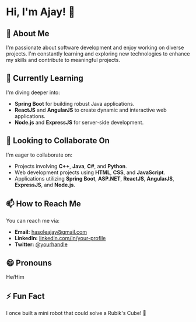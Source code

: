 # Hi, I'm Ajay! 👋

## 👀 About Me
I'm passionate about software development and enjoy working on diverse projects. I'm constantly learning and exploring new technologies to enhance my skills and contribute to meaningful projects.

## 🌱 Currently Learning
I'm diving deeper into:
- **Spring Boot** for building robust Java applications.
- **ReactJS** and **AngularJS** to create dynamic and interactive web applications.
- **Node.js** and **ExpressJS** for server-side development.

## 💞️ Looking to Collaborate On
I'm eager to collaborate on:
- Projects involving **C++**, **Java**, **C#**, and **Python**.
- Web development projects using **HTML**, **CSS**, and **JavaScript**.
- Applications utilizing **Spring Boot**, **ASP.NET**, **ReactJS**, **AngularJS**, **ExpressJS**, and **Node.js**.

## 📫 How to Reach Me
You can reach me via:
- **Email:** [hasoleajay@gmail.com](mailto:your-email@example.com)
- **LinkedIn:** [linkedin.com/in/your-profile](https://linkedin.com/in/your-profile)
- **Twitter:** [@yourhandle](https://twitter.com/yourhandle)

## 😄 Pronouns
He/Him

## ⚡ Fun Fact
I once built a mini robot that could solve a Rubik's Cube! 🤖

<!---
ajayhasole/ajayhasole is a ✨ special ✨ repository because its `README.md` (this file) appears on your GitHub profile.
You can click the Preview link to take a look at your changes.
--->
